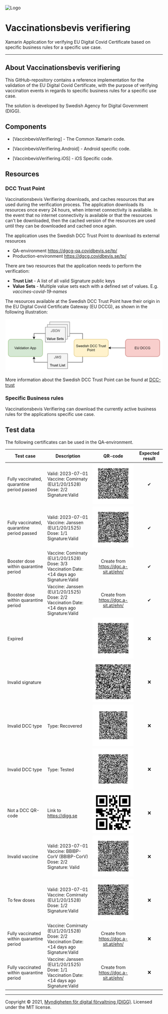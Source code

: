 ![Logo](https://docs.swedenconnect.se/technical-framework/latest/img/digg_centered.png)

# Vaccinationsbevis verifiering

Xamarin Application for verifying EU Digital Covid Certificate based on
 specific business rules for a specific use case.

---

## About Vaccinationsbevis verifiering

This GitHub-repository contains a reference implementation for the validation
of the EU Digital Covid Certificate, with the purpose of verifying vaccination
events in regards to specific business rules for a specific use case.

The solution is developed by Swedish Agency for Digital Government (DIGG).


## Components

* [VaccinbevisVerifiering] - The Common Xamarin code.

* [VaccinbevisVerifiering.Android] - Android specific code.

* [VaccinbevisVerifiering.iOS] - iOS Specific code.

## Resources

### DCC Trust Point
Vaccinationsbevis Verifiering downloads, and caches resources that are used during the verification process.
The application downloads its resources once every 24 hours, when internet connectivity is available.
In the event that no internet connectivity is available or that the resources can't be downloaded, then
the cached version of the resources are used until they can be downloaded and cached once again.

The application uses the Swedish DCC Trust Point to download its external resources 
* QA-environment https://dgcg-qa.covidbevis.se/tp/
* Production-environment https://dgcg.covidbevis.se/tp/

There are two resources that the application needs to perform the verification:
* __Trust List__ - A list of all valid Signature public keys
* __Value Sets__ - Multiple value sets each with a defined set of values. E.g. _vaccines-covid-19-names_ 

The resources available at the Swedish DCC Trust Point have their origin in the EU Digital Covid Certificate Gateway (EU DCCG),
as shown in the following illustration:

![External Resources](readme-resources/external_resources.png)

More information about the Swedish DCC Trust Point can be found at [DCC-trust](https://github.com/DIGGSweden/dgc-trust)

### Specific Business rules
Vaccinationsbevis Verifiering can download the currently active business rules for the applications
specific use case.

## Test data

The following certificates can be used in the QA-environment.

| Test case | Description | QR-code | Expected result |
| ------------- | ------------- | :-------------: | :---------------: |
| Fully vaccinated, quarantine period passed | Valid: 2023-07-01<br/>Vaccine: Comirnaty (EU/1/20/1528)<br/>Dose: 2/2<br/>Signature:Valid  | ![Dose 2 of 2](readme-resources/dose_2of2.png)  | ✔ |
| Fully vaccinated, quarantine period passed | Valid: 2023-07-01<br/>Vaccine: Janssen (EU/1/20/1525)<br/>Dose: 1/1<br/>Signature:Valid  | ![Dose 1 of 1](readme-resources/janssen_1of1.png) | ✔ |
| Booster dose within quarantine period | Vaccine: Comirnaty (EU/1/20/1528)<br/>Dose: 3/3<br/>Vaccination Date: <14 days ago<br/>Signature:Valid  | Create from https://dgc.a-sit.at/ehn/  | ✔ |
| Booster dose within quarantine period | Vaccine: Janssen (EU/1/20/1525)<br/>Dose: 2/2<br/>Vaccination Date: <14 days ago<br/>Signature:Valid  | Create from https://dgc.a-sit.at/ehn/  | ✔ |
| Expired |  | ![Dose 2 of 2](readme-resources/expired.png) | ❌ |
| Invalid signature |  | ![Invalid signer](readme-resources/invalid_signer.png) | ❌ |
| Invalid DCC type | Type: Recovered | ![Invalid type](readme-resources/recovered.png) | ❌ |
| Invalid DCC type | Type: Tested | ![Invalid type](readme-resources/tested.png) | ❌ |
| Not a DCC QR-code | Link to https://digg.se | ![Invalid QR code](readme-resources/digg_se.png) | ❌ |
| Invalid vaccine | Valid: 2023-07-01<br/>Vaccine: BBIBP-CorV (BBIBP-CorV)<br/>Dose: 2/2<br/>Signature: Valid | ![Dose 2 of 2](readme-resources/vaccine_BBIBP-CorV.png) | ❌ |
| To few doses | Valid: 2023-07-01<br/>Vaccine: Comirnaty (EU/1/20/1528)<br/>Dose: 1/2<br/>Signature:Valid | ![Dose 1 of 2](readme-resources/dose_1of2.png) | ❌ |
| Fully vaccinated within quarantine period | Vaccine: Comirnaty (EU/1/20/1528)<br/>Dose: 2/2<br/>Vaccination Date: <14 days ago<br/>Signature:Valid | Create from https://dgc.a-sit.at/ehn/ | ❌ |
| Fully vaccinated within quarantine period | Vaccine: Janssen (EU/1/20/1525)<br/>Dose: 1/1<br/>Vaccination Date: <14 days ago<br/>Signature:Valid | Create from https://dgc.a-sit.at/ehn/ | ❌ |

------

Copyright &copy; 2021, [Myndigheten för digital förvaltning (DIGG)](http://www.digg.se). Licensed under the MIT license.

